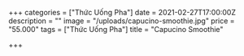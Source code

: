 +++
categories = ["Thức Uống Pha"]
date = 2021-02-27T17:00:00Z
description = ""
image = "/uploads/capucino-smoothie.jpg"
price = "55.000"
tags = ["Thức Uống Pha"]
title = "Capucino Smoothie"

+++
